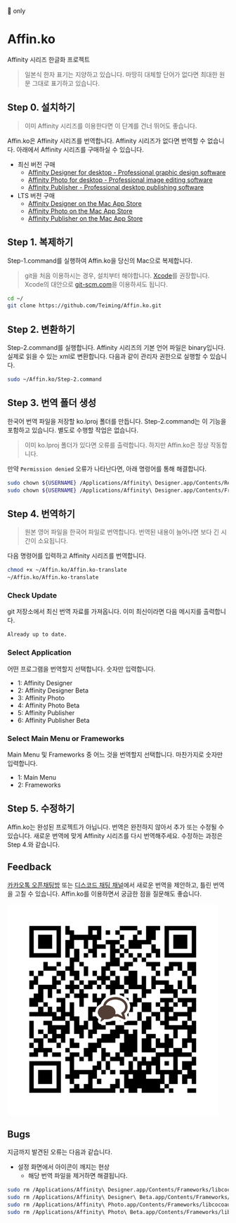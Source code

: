  only
# Affin.ko
Affinity 시리즈 한글화 프로젝트
>일본식 한자 표기는 지양하고 있습니다.
>마땅히 대체할 단어가 없다면 최대한 원문 그대로 표기하고 있습니다.

## Step 0. 설치하기
> 이미 Affinity 시리즈를 이용한다면 이 단계를 건너 뛰어도 좋습니다.

Affin.ko은 Affinity 시리즈를 번역합니다. Affinity 시리즈가 없다면 번역할 수 없습니다. 아래에서 Affinity 시리즈를 구매하실 수 있습니다.
* 최신 버전 구매
  * [Affinity Designer for desktop - Professional graphic design software](https://affinity.serif.com/designer/desktop)
  * [Affinity Photo for desktop - Professional image editing software](https://affinity.serif.com/photo/desktop)
  * [Affinity Publisher - Professional desktop publishing software](https://affinity.serif.com/publisher)
* LTS 버전 구매
  * [Affinity Designer on the Mac App Store](https://itunes.apple.com/app/affinity-designer/id824171161)
  * [Affinity Photo on the Mac App Store](https://itunes.apple.com/app/affinity-photo/id824183456)
  * [Affinity Publisher on the Mac App Store](https://itunes.apple.com/app/affinity-publisher/id881418622)

<!-- 베타 프로그램의 번역도 가능합니다. 베타 프로그램은 베타 사용자 포럼에서 구할 수 있습니다.
* 베타 프로그램
  * [Affinity Designer Beta](https://affin.co/des17beta)
  * [Affinity Photo Beta](https://affin.co/photo17beta)
  * [Affinity Publisher Beta]() -->
## Step 1. 복제하기
Step-1.command를 실행하여 Affin.ko을 당신의 Mac으로 복제합니다.
> git을 처음 이용하시는 경우, 설치부터 해야합니다. [Xcode](https://itunes.apple.com/app/xcode/id497799835)를 권장합니다. Xcode의 대안으로 [git-scm.com](https://git-scm.com)을 이용하셔도 됩니다.

```sh
cd ~/
git clone https://github.com/Teiming/Affin.ko.git
```
## Step 2. 변환하기
Step-2.command를 실행합니다. Affinity 시리즈의 기본 언어 파일은 binary입니다. 실제로 읽을 수 있는 xml로 변환합니다. 다음과 같이 관리자 권한으로 실행할 수 있습니다.
```sh
sudo ~/Affin.ko/Step-2.command
```
## Step 3. 번역 폴더 생성
한국어 번역 파일을 저장할 ko.lproj 폴더를 만듭니다. Step-2.command는 이 기능을 포함하고 있습니다. 별도로 수행할 작업은 없습니다.
> 이미 ko.lproj 폴더가 있다면 오류를 출력합니다. 하지만 Affin.ko은 정상 작동합니다.

만약 ```Permission denied``` 오류가 나타난다면, 아래 명령어를 통해 해결합니다.
```sh
sudo chown ${USERNAME} /Applications/Affinity\ Designer.app/Contents/Resources/ko.lproj
sudo chown ${USERNAME} /Applications/Affinity\ Designer.app/Contents/Frameworks/libcocoaui.framework/Versions/A/Resources/ko.lproj
```
## Step 4. 번역하기
> 원본 영어 파일을 한국어 파일로 번역합니다. 번역된 내용이 늘어나면 보다 긴 시간이 소요됩니다.

다음 명령어를 입력하고 Affinity 시리즈를 번역합니다.
```sh
chmod +x ~/Affin.ko/Affin.ko-translate
~/Affin.ko/Affin.ko-translate
```
### Check Update
git 저장소에서 최신 번역 자료를 가져옵니다. 이미 최신이라면 다음 메시지를 출력합니다.
```sh
Already up to date.
```
### Select Application
어떤 프로그램을 번역할지 선택합니다. 숫자만 입력합니다.
* 1: Affinity Designer
* 2: Affinity Designer Beta
* 3: Affinity Photo
* 4: Affinity Photo Beta
* 5: Affinity Publisher
* 6: Affinity Publisher Beta
### Select Main Menu or Frameworks
Main Menu 및 Frameworks 중 어느 것을 번역할지 선택합니다. 마찬가지로 숫자만 입력합니다.
* 1: Main Menu
* 2: Frameworks
## Step 5. 수정하기
Affin.ko는 완성된 프로젝트가 아닙니다. 번역은 완전하지 않아서 추가 또는 수정될 수 있습니다. 새로운 번역에 맞게 Affinity 시리즈를 다시 번역해주세요. 수정하는 과정은 Step 4.와 같습니다.
## Feedback
[카카오톡 오픈채팅방](https://open.kakao.com/o/gmcERP6) 또는 [디스코드 채팅 채널](https://discord.gg/Y2DGXE3)에서 새로운 번역을 제안하고, 틀린 번역을 고칠 수 있습니다. Affin.ko를 이용하면서 궁금한 점을 질문해도 좋습니다.

![카카오톡 오픈채팅방](/Kakaotalk.jpeg)

## Bugs
지금까지 발견된 오류는 다음과 같습니다.
* 설정 화면에서 아이콘이 깨지는 현상
  * 해당 번역 파일을 제거하면 해결됩니다.
```sh
sudo rm /Applications/Affinity\ Designer.app/Contents/Frameworks/libcocoaui.framework/Versions/A/Resources/ko.lproj/Preferences.nib
sudo rm /Applications/Affinity\ Designer\ Beta.app/Contents/Frameworks/libcocoaui.framework/Versions/A/Resources/ko.lproj/Preferences.nib
sudo rm /Applications/Affinity\ Photo.app/Contents/Frameworks/libcocoaui.framework/Versions/A/Resources/ko.lproj/Preferences.nib
sudo rm /Applications/Affinity\ Photo\ Beta.app/Contents/Frameworks/libcocoaui.framework/Versions/A/Resources/ko.lproj/Preferences.nib
```
